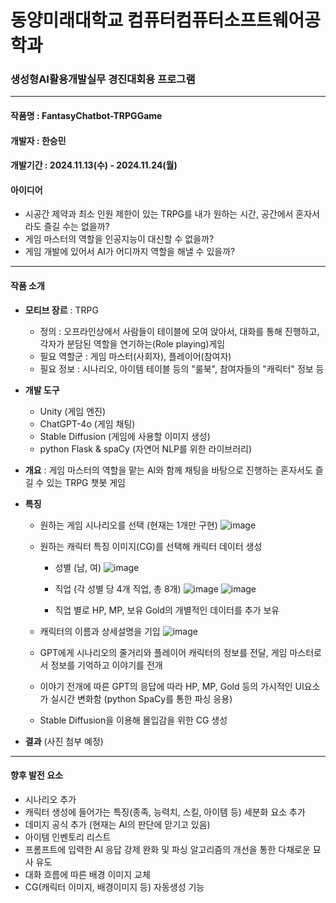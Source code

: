 # 동양미래대학교 컴퓨터컴퓨터소프트웨어공학과
### 생성형AI활용개발실무 경진대회용 프로그램


***


#### 작품명 : FantasyChatbot-TRPGGame

#### 개발자 : 한승민

#### 개발기간 : 2024.11.13(수) - 2024.11.24(월)

#### 아이디어
- 시공간 제약과 최소 인원 제한이 있는 TRPG를 내가 원하는 시간, 공간에서 혼자서라도 즐길 수는 없을까?
- 게임 마스터의 역할을 인공지능이 대신할 수 없을까?
- 게임 개발에 있어서 AI가 어디까지 역할을 해낼 수 있을까?


***


#### 작품 소개
- __모티브 장르__ : TRPG
  - 정의 : 오프라인상에서 사람들이 테이블에 모여 앉아서, 대화를 통해 진행하고, 각자가 분담된 역할을 연기하는(Role playing)게임
  - 필요 역할군 : 게임 마스터(사회자), 플레이어(참여자)
  - 필요 정보 : 시나리오, 아이템 테이블 등의 "룰북", 참여자들의 "캐릭터" 정보 등

- __개발 도구__
  -  Unity (게임 엔진)
  -  ChatGPT-4o (게임 채팅)
  -  Stable Diffusion (게임에 사용할 이미지 생성)
  -  python Flask & spaCy (자연어 NLP를 위한 라이브러리)

- __개요__ : 게임 마스터의 역할을 맡는 AI와 함께 채팅을 바탕으로 진행하는 혼자서도 즐길 수 있는 TRPG 챗봇 게임

- __특징__
  - 원하는 게임 시나리오를 선택 (현재는 1개만 구현)
    ![image](https://github.com/user-attachments/assets/e12b1841-87e5-4424-aee7-d5b194a281b8)

  - 원하는 캐릭터 특징 이미지(CG)를 선택해 캐릭터 데이터 생성
    - 성별 (남, 여)
    ![image](https://github.com/user-attachments/assets/c2b1dba3-85af-41f7-b9e9-95aea0f4823b)

    - 직업 (각 성별 당 4개 직업, 총 8개)
    ![image](https://github.com/user-attachments/assets/39c9c16b-d3bb-41a2-93fc-e62e86fd24a0)
    ![image](https://github.com/user-attachments/assets/b0b78493-1ca0-4a18-90dd-89f747cdc4b5)

    - 직업 별로 HP, MP, 보유 Gold의 개별적인 데이터를 추가 보유
  
  - 캐릭터의 이름과 상세설명을 기입
    ![image](https://github.com/user-attachments/assets/1a14ecd0-0789-4309-af94-84c97b7780e6)

  - GPT에게 시나리오의 줄거리와 플레이어 캐릭터의 정보를 전달, 게임 마스터로서 정보를 기억하고 이야기를 전개
  - 이야기 전개에 따른 GPT의 응답에 따라 HP, MP, Gold 등의 가시적인 UI요소가 실시간 변화함 (python SpaCy를 통한 파싱 응용)
  - Stable Diffusion을 이용해 몰입감을 위한 CG 생성

- __결과__
  (사진 첨부 예정) 

***


#### 향후 발전 요소
  - 시나리오 추가
  - 캐릭터 생성에 들어가는 특징(종족, 능력치, 스킬, 아이템 등) 세분화 요소 추가
  - 데미지 공식 추가 (현재는 AI의 판단에 맏기고 있음)
  - 아이템 인벤토리 리스트
  - 프롬프트에 입력한 AI 응답 강제 완화 및 파싱 알고리즘의 개선을 통한 다채로운 묘사 유도
  - 대화 흐름에 따른 배경 이미지 교체
  - CG(캐릭터 이미지, 배경이미지 등) 자동생성 기능
